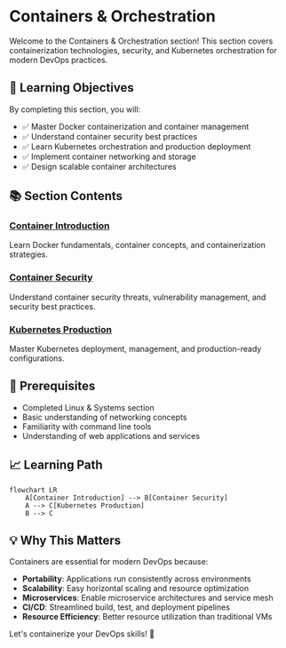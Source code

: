 # Containers & Orchestration

Welcome to the Containers & Orchestration section! This section covers containerization technologies, security, and Kubernetes orchestration for modern DevOps practices.

## 🎯 Learning Objectives

By completing this section, you will:

- ✅ Master Docker containerization and container management
- ✅ Understand container security best practices
- ✅ Learn Kubernetes orchestration and production deployment
- ✅ Implement container networking and storage
- ✅ Design scalable container architectures

## 📚 Section Contents

### [Container Introduction](introduction.md)

Learn Docker fundamentals, container concepts, and containerization strategies.

### [Container Security](security.md)

Understand container security threats, vulnerability management, and security best practices.

### [Kubernetes Production](kubernetes-production.md)

Master Kubernetes deployment, management, and production-ready configurations.

## 🏁 Prerequisites

- Completed Linux & Systems section
- Basic understanding of networking concepts
- Familiarity with command line tools
- Understanding of web applications and services

## 📈 Learning Path

```mermaid
flowchart LR
    A[Container Introduction] --> B[Container Security]
    A --> C[Kubernetes Production]
    B --> C
```

## 💡 Why This Matters

Containers are essential for modern DevOps because:

- **Portability**: Applications run consistently across environments
- **Scalability**: Easy horizontal scaling and resource optimization
- **Microservices**: Enable microservice architectures and service mesh
- **CI/CD**: Streamlined build, test, and deployment pipelines
- **Resource Efficiency**: Better resource utilization than traditional VMs

Let's containerize your DevOps skills! 🐳